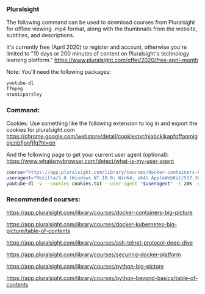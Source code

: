 ### Pluralsight
The following command can be used to download courses from Pluralsight for offline viewing .mp4 format, along with the thumbnails from
the website, subtitles, and descriptions.

It's currently free (April 2020) to register and account, otherwise you're limited to "10 days or 200 minutes of content on Pluralsight's technology learning platform."
https://www.pluralsight.com/offer/2020/free-april-month

Note: You'll need the following packages:
```sh
youtube-dl
ffmpeg
atomicparsley
```

### Command:
Cookies:
Use something like the following extension to log in and export the cookies for pluralsight.com
https://chrome.google.com/webstore/detail/cookiestxt/njabckikapfpffapmjgojcnbfjonfjfg?hl=en

And the following page to get your current user agent (optional):
https://www.whatismybrowser.com/detect/what-is-my-user-agent

```sh
course="https://app.pluralsight.com/library/courses/docker-containers-big-picture"
useragent="Mozilla/5.0 (Windows NT 10.0; Win64; x64) AppleWebKit/537.36 (KHTML, like Gecko) Chrome/80.0.3987.149 Safari/537.36"
youtube-dl -v --cookies cookies.txt --user-agent "$useragent" -r 20K -o "%(playlist)s/%(chapter_number)s - %(chapter)s/%(playlist_index)s - %(title)s.%(ext)s" --sleep-interval 60 --max-sleep-interval 120 --all-subs --embed-subs --add-metadata --embed-thumbnail "$course" --playlist-start 1
```

### Recommended courses:
https://app.pluralsight.com/library/courses/docker-containers-big-picture

https://app.pluralsight.com/library/courses/docker-kubernetes-big-picture/table-of-contents

https://app.pluralsight.com/library/courses/ssh-telnet-protocol-deep-dive

https://app.pluralsight.com/library/courses/securing-docker-platform



https://app.pluralsight.com/library/courses/python-big-picture

https://app.pluralsight.com/library/courses/python-beyond-basics/table-of-contents
